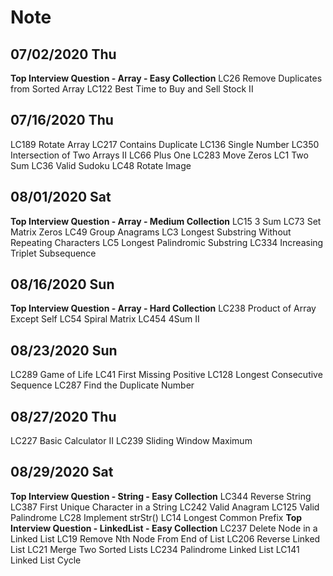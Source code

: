 # Note
## 07/02/2020 Thu
**Top Interview Question - Array - Easy Collection**
LC26 Remove Duplicates from Sorted Array
LC122 Best Time to Buy and Sell Stock II
## 07/16/2020 Thu
LC189 Rotate Array
LC217 Contains Duplicate
LC136 Single Number
LC350 Intersection of Two Arrays II
LC66 Plus One
LC283 Move Zeros
LC1 Two Sum
LC36 Valid Sudoku
LC48 Rotate Image
## 08/01/2020 Sat
**Top Interview Question - Array - Medium Collection**
LC15 3 Sum
LC73 Set Matrix Zeros
LC49 Group Anagrams
LC3 Longest Substring Without Repeating Characters
LC5 Longest Palindromic Substring
LC334 Increasing Triplet Subsequence
## 08/16/2020 Sun
**Top Interview Question - Array - Hard Collection**
LC238 Product of Array Except Self
LC54 Spiral Matrix
LC454 4Sum II
## 08/23/2020 Sun
LC289 Game of Life
LC41 First Missing Positive
LC128 Longest Consecutive Sequence
LC287 Find the Duplicate Number
## 08/27/2020 Thu
LC227 Basic Calculator II
LC239 Sliding Window Maximum
## 08/29/2020 Sat
**Top Interview Question - String - Easy Collection**
LC344 Reverse String
LC387 First Unique Character in a String
LC242 Valid Anagram 
LC125 Valid Palindrome
LC28 Implement strStr()
LC14 Longest Common Prefix
**Top Interview Question - LinkedList - Easy Collection**
LC237 Delete Node in a Linked List
LC19 Remove Nth Node From End of List
LC206 Reverse Linked List
LC21 Merge Two Sorted Lists
LC234 Palindrome Linked List 
LC141 Linked List Cycle


